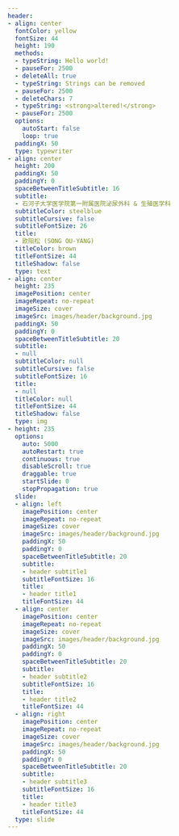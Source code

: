```yaml
---
header:
- align: center
  fontColor: yellow
  fontSize: 44
  height: 190
  methods:
  - typeString: Hello world!
  - pauseFor: 2500
  - deleteAll: true
  - typeString: Strings can be removed
  - pauseFor: 2500
  - deleteChars: 7
  - typeString: <strong>altered!</strong>
  - pauseFor: 2500
  options:
    autoStart: false
    loop: true
  paddingX: 50
  type: typewriter
- align: center
  height: 200
  paddingX: 50
  paddingY: 0
  spaceBetweenTitleSubtitle: 16
  subtitle:
  - 石河子大学医学院第一附属医院泌尿外科 & 生殖医学科
  subtitleColor: steelblue
  subtitleCursive: false
  subtitleFontSize: 26
  title:
  - 欧阳松 (SONG OU-YANG)
  titleColor: brown
  titleFontSize: 44
  titleShadow: false
  type: text
- align: center
  height: 235
  imagePosition: center
  imageRepeat: no-repeat
  imageSize: cover
  imageSrc: images/header/background.jpg
  paddingX: 50
  paddingY: 0
  spaceBetweenTitleSubtitle: 20
  subtitle:
  - null
  subtitleColor: null
  subtitleCursive: false
  subtitleFontSize: 16
  title:
  - null
  titleColor: null
  titleFontSize: 44
  titleShadow: false
  type: img
- height: 235
  options:
    auto: 5000
    autoRestart: true
    continuous: true
    disableScroll: true
    draggable: true
    startSlide: 0
    stopPropagation: true
  slide:
  - align: left
    imagePosition: center
    imageRepeat: no-repeat
    imageSize: cover
    imageSrc: images/header/background.jpg
    paddingX: 50
    paddingY: 0
    spaceBetweenTitleSubtitle: 20
    subtitle:
    - header subtitle1
    subtitleFontSize: 16
    title:
    - header title1
    titleFontSize: 44
  - align: center
    imagePosition: center
    imageRepeat: no-repeat
    imageSize: cover
    imageSrc: images/header/background.jpg
    paddingX: 50
    paddingY: 0
    spaceBetweenTitleSubtitle: 20
    subtitle:
    - header subtitle2
    subtitleFontSize: 16
    title:
    - header title2
    titleFontSize: 44
  - align: right
    imagePosition: center
    imageRepeat: no-repeat
    imageSize: cover
    imageSrc: images/header/background.jpg
    paddingX: 50
    paddingY: 0
    spaceBetweenTitleSubtitle: 20
    subtitle:
    - header subtitle3
    subtitleFontSize: 16
    title:
    - header title3
    titleFontSize: 44
  type: slide
---
```

